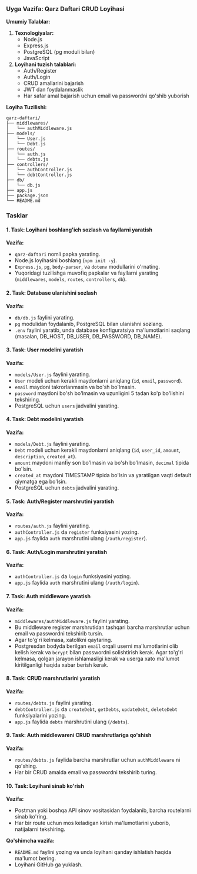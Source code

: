 ### Uyga Vazifa: Qarz Daftari CRUD Loyihasi

**Umumiy Talablar:**

1. **Texnologiyalar:**
   - Node.js
   - Express.js
   - PostgreSQL (pg moduli bilan)
   - JavaScript
2. **Loyihani tuzish talablari:**
   - Auth/Register
   - Auth/Login
   - CRUD amallarini bajarish
   - JWT dan foydalanmaslik
   - Har safar amal bajarish uchun email va passwordni qo'shib yuborish

**Loyiha Tuzilishi:**

```
qarz-daftari/
├── middlewares/
│   └── authMiddleware.js
├── models/
│   └── User.js
│   └── Debt.js
├── routes/
│   └── auth.js
│   └── debts.js
├── controllers/
│   └── authController.js
│   └── debtController.js
├── db/
│   └── db.js
├── app.js
├── package.json
└── README.md
```

### Tasklar

#### 1. Task: Loyihani boshlang'ich sozlash va fayllarni yaratish

**Vazifa:**

- `qarz-daftari` nomli papka yarating.
- Node.js loyihasini boshlang (`npm init -y`).
- `Express.js`, `pg`, `body-parser`, va `dotenv` modullarini o'rnating.
- Yuqoridagi tuzilishga muvofiq papkalar va fayllarni yarating (`middlewares`, `models`, `routes`, `controllers`, `db`).

#### 2. Task: Database ulanishini sozlash

**Vazifa:**

- `db/db.js` faylini yarating.
- `pg` modulidan foydalanib, PostgreSQL bilan ulanishni sozlang.
- `.env` faylini yaratib, unda database konfiguratsiya ma'lumotlarini saqlang (masalan, DB_HOST, DB_USER, DB_PASSWORD, DB_NAME).

#### 3. Task: User modelini yaratish

**Vazifa:**

- `models/User.js` faylini yarating.
- `User` modeli uchun kerakli maydonlarni aniqlang (`id`, `email`, `password`).
- `email` maydoni takrorlanmasin va bo'sh bo'lmasin.
- `password` maydoni bo'sh bo'lmasin va uzunligini 5 tadan ko'p bo'lishini tekshiring.
- PostgreSQL uchun `users` jadvalini yarating.

#### 4. Task: Debt modelini yaratish

**Vazifa:**

- `models/Debt.js` faylini yarating.
- `Debt` modeli uchun kerakli maydonlarni aniqlang (`id`, `user_id`, `amount`, `description`, `created_at`).
- `amount` maydoni manfiy son bo'lmasin va bo'sh bo'lmasin, `decimal` tipida bo'lsin.
- `created_at` maydoni TIMESTAMP tipida bo'lsin va yaratilgan vaqti default qiymatga ega bo'lsin.
- PostgreSQL uchun `debts` jadvalini yarating.

#### 5. Task: Auth/Register marshrutini yaratish

**Vazifa:**

- `routes/auth.js` faylini yarating.
- `authController.js` da `register` funksiyasini yozing.
- `app.js` faylida `auth` marshrutini ulang (`/auth/register`).

#### 6. Task: Auth/Login marshrutini yaratish

**Vazifa:**

- `authController.js` da `login` funksiyasini yozing.
- `app.js` faylida `auth` marshrutini ulang (`/auth/login`).

#### 7. Task: Auth middleware yaratish

**Vazifa:**

- `middlewares/authMiddleware.js` faylini yarating.
- Bu middleware register marshrutidan tashqari barcha marshrutlar uchun email va passwordni tekshirib tursin.
- Agar to'g'ri kelmasa, xatolikni qaytaring.
- Postgresdan bodyda berilgan `email` orqali userni ma'lumotlarini olib kelish kerak va `bcrypt` bilan passwordni solishtirish kerak. Agar to'g'ri kelmasa, qolgan jarayon ishlamasligi kerak va userga xato ma'lumot kiritilganligi haqida xabar berish kerak.

#### 8. Task: CRUD marshrutlarini yaratish

**Vazifa:**

- `routes/debts.js` faylini yarating.
- `debtController.js` da `createDebt`, `getDebts`, `updateDebt`, `deleteDebt` funksiyalarini yozing.
- `app.js` faylida `debts` marshrutini ulang (`/debts`).

#### 9. Task: Auth middlewareni CRUD marshrutlariga qo'shish

**Vazifa:**

- `routes/debts.js` faylida barcha marshrutlar uchun `authMiddleware` ni qo'shing.
- Har bir CRUD amalda email va passwordni tekshirib turing.

#### 10. Task: Loyihani sinab ko'rish

**Vazifa:**

- Postman yoki boshqa API sinov vositasidan foydalanib, barcha routelarni sinab ko'ring.
- Har bir route uchun mos keladigan kirish ma'lumotlarini yuborib, natijalarni tekshiring.

**Qo'shimcha vazifa:**

- `README.md` faylini yozing va unda loyihani qanday ishlatish haqida ma'lumot bering.
- Loyihani GitHub ga yuklash.

